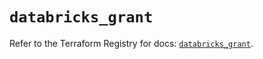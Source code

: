 # `databricks_grant`

Refer to the Terraform Registry for docs: [`databricks_grant`](https://registry.terraform.io/providers/databricks/databricks/1.90.0/docs/resources/grant).
